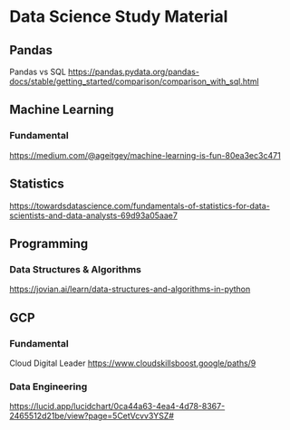 # Data Science Study Material

## Pandas
Pandas vs SQL
https://pandas.pydata.org/pandas-docs/stable/getting_started/comparison/comparison_with_sql.html

## Machine Learning
### Fundamental
https://medium.com/@ageitgey/machine-learning-is-fun-80ea3ec3c471

## Statistics
https://towardsdatascience.com/fundamentals-of-statistics-for-data-scientists-and-data-analysts-69d93a05aae7

## Programming
### Data Structures & Algorithms
https://jovian.ai/learn/data-structures-and-algorithms-in-python

## GCP
### Fundamental
Cloud Digital Leader
https://www.cloudskillsboost.google/paths/9

### Data Engineering
https://lucid.app/lucidchart/0ca44a63-4ea4-4d78-8367-2465512d21be/view?page=5CetVcvv3YSZ#
